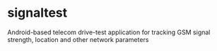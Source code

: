 # signaltest
Android-based telecom drive-test application for tracking GSM signal strength, location and other network parameters

